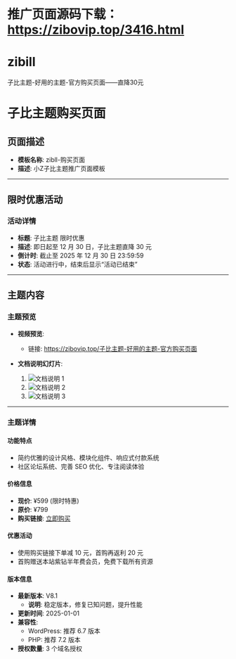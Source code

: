 # 推广页面源码下载：https://zibovip.top/3416.html
# zibill
子比主题-好用的主题-官方购买页面——直降30元
# 子比主题购买页面

## 页面描述
- **模板名称**: zibll-购买页面  
- **描述**: 小Z子比主题推广页面模板  

---

## 限时优惠活动
### 活动详情
- **标题**: 子比主题 限时优惠  
- **描述**: 即日起至 12 月 30 日，子比主题直降 30 元  
- **倒计时**: 截止至 2025 年 12 月 30 日 23:59:59  
- **状态**: 活动进行中，结束后显示“活动已结束”  

---

## 主题内容

### 主题预览
- **视频预览**:  
  - 链接: https://zibovip.top/子比主题-好用的主题-官方购买页面

- **文档说明幻灯片**:  
  1. ![文档说明 1](https://gcore.jsdelivr.net/gh/vipy800/viptu/img/zibll-0.webp)  
  2. ![文档说明 2](https://gcore.jsdelivr.net/gh/vipy800/viptu/img/zibll-1.webp)  
  3. ![文档说明 3](https://gcore.jsdelivr.net/gh/vipy800/viptu/img/zibll-2.webp)  

---

### 主题详情
#### 功能特点
- 简约优雅的设计风格、模块化组件、响应式付款系统  
- 社区论坛系统、完善 SEO 优化、专注阅读体验  

#### 价格信息
- **现价**: ¥599 (限时特惠)  
- **原价**: ¥799  
- **购买链接**: [立即购买](https://www.zibll.com/?ref=42901)  

#### 优惠活动
- 使用购买链接下单减 10 元，首购再返利 20 元  
- 首购赠送本站紫钻半年费会员，免费下载所有资源  

#### 版本信息
- **最新版本**: V8.1  
  - **说明**: 稳定版本，修复已知问题，提升性能  
- **更新时间**: 2025-01-01  
- **兼容性**:  
  - WordPress: 推荐 6.7 版本  
  - PHP: 推荐 7.2 版本  
- **授权数量**: 3 个域名授权  
